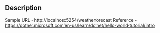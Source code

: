 ## Description

Sample URL - http://localhost:5254/weatherforecast
Reference - https://dotnet.microsoft.com/en-us/learn/dotnet/hello-world-tutorial/intro
